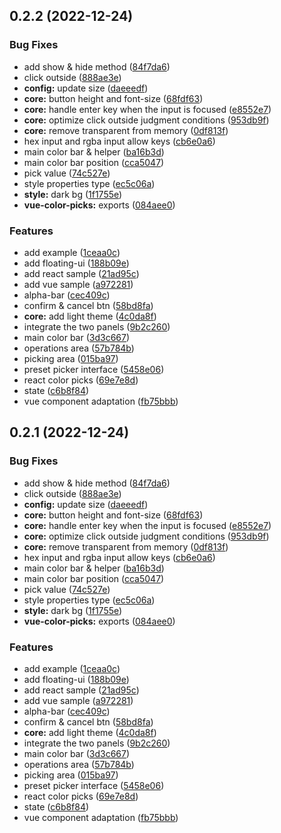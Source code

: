 

## 0.2.2 (2022-12-24)


### Bug Fixes

* add show & hide method ([84f7da6](https://github.com/humandetail/color-picks/commit/84f7da6445a7c79dcc9788ffa48911b6ffd656d4))
* click outside ([888ae3e](https://github.com/humandetail/color-picks/commit/888ae3ed51ee6e763a5b0280f57554c2fa801780))
* **config:** update size ([daeeedf](https://github.com/humandetail/color-picks/commit/daeeedf4aa8992cb30023b3ddc556bf6b2358e8a))
* **core:** button height and font-size ([68fdf63](https://github.com/humandetail/color-picks/commit/68fdf6385dbe536dff659118caff71738f123aa7))
* **core:** handle enter key when the input is focused ([e8552e7](https://github.com/humandetail/color-picks/commit/e8552e7fc8b28bcf8136f06dbbf8d895260ccc6b))
* **core:** optimize click outside judgment conditions ([953db9f](https://github.com/humandetail/color-picks/commit/953db9fd584baa98055b713dd0aff30abb1e035b))
* **core:** remove transparent from memory ([0df813f](https://github.com/humandetail/color-picks/commit/0df813f73cd1e38aa8b34be8134017d0a393e75e))
* hex input and rgba input allow keys ([cb6e0a6](https://github.com/humandetail/color-picks/commit/cb6e0a65c8ccb8c0c23b5a0ba3d494cf06a0ed3d))
* main color bar & helper ([ba16b3d](https://github.com/humandetail/color-picks/commit/ba16b3dfc77cd7a89612d2adf6c9bc6eea418dcc))
* main color bar position ([cca5047](https://github.com/humandetail/color-picks/commit/cca5047c572ca6aa4b926197bf4e03ef124b26b0))
* pick value ([74c527e](https://github.com/humandetail/color-picks/commit/74c527e17f74ae101a676440b260bafdc42da199))
* style properties type ([ec5c06a](https://github.com/humandetail/color-picks/commit/ec5c06ad7842384796db8c7893958f12d411a243))
* **style:** dark bg ([1f1755e](https://github.com/humandetail/color-picks/commit/1f1755ec9e76443eb148df7e33acdf4552a6ff01))
* **vue-color-picks:** exports ([084aee0](https://github.com/humandetail/color-picks/commit/084aee098f777996e956977d296e22f464db53fb))


### Features

* add example ([1ceaa0c](https://github.com/humandetail/color-picks/commit/1ceaa0c25e88687d92b585bd08f822c2b8452dc3))
* add floating-ui ([188b09e](https://github.com/humandetail/color-picks/commit/188b09e30106a5f74ea9749f67cf104da1af7eda))
* add react sample ([21ad95c](https://github.com/humandetail/color-picks/commit/21ad95ce86c8f2d1a50c8969eef09c89965fb62d))
* add vue sample ([a972281](https://github.com/humandetail/color-picks/commit/a97228159b0ce0735496010a64fe037f67442cb3))
* alpha-bar ([cec409c](https://github.com/humandetail/color-picks/commit/cec409cf46e7b58e4d7eb364b15b6bc8605f967d))
* confirm & cancel btn ([58bd8fa](https://github.com/humandetail/color-picks/commit/58bd8fad928c713f1fcf76ec569973e60e61f103))
* **core:** add light theme ([4c0da8f](https://github.com/humandetail/color-picks/commit/4c0da8f759841731d8e3fd21a97c8fa86460888b))
* integrate the two panels ([9b2c260](https://github.com/humandetail/color-picks/commit/9b2c260f473c0175f814b28b3ac35ee8ff96303c))
* main color bar ([3d3c667](https://github.com/humandetail/color-picks/commit/3d3c6672ed051b0c18dea7684f67a19688a1820b))
* operations area ([57b784b](https://github.com/humandetail/color-picks/commit/57b784b8d963e74e54dbf07f0f30c08e981c60e2))
* picking area ([015ba97](https://github.com/humandetail/color-picks/commit/015ba971f8eda61fe51db499bddc3ef19fc63c8e))
* preset picker interface ([5458e06](https://github.com/humandetail/color-picks/commit/5458e061209962ee257d0f67310204453756bf57))
* react color picks ([69e7e8d](https://github.com/humandetail/color-picks/commit/69e7e8d28db5106dfe186dfe3b7a21236be7801c))
* state ([c6b8f84](https://github.com/humandetail/color-picks/commit/c6b8f8435c8d390ecd17c93c7c72b39de8627a22))
* vue component adaptation ([fb75bbb](https://github.com/humandetail/color-picks/commit/fb75bbbf6824f8945c04e4dcca0817839403de08))

## 0.2.1 (2022-12-24)


### Bug Fixes

* add show & hide method ([84f7da6](https://github.com/humandetail/color-picks/commit/84f7da6445a7c79dcc9788ffa48911b6ffd656d4))
* click outside ([888ae3e](https://github.com/humandetail/color-picks/commit/888ae3ed51ee6e763a5b0280f57554c2fa801780))
* **config:** update size ([daeeedf](https://github.com/humandetail/color-picks/commit/daeeedf4aa8992cb30023b3ddc556bf6b2358e8a))
* **core:** button height and font-size ([68fdf63](https://github.com/humandetail/color-picks/commit/68fdf6385dbe536dff659118caff71738f123aa7))
* **core:** handle enter key when the input is focused ([e8552e7](https://github.com/humandetail/color-picks/commit/e8552e7fc8b28bcf8136f06dbbf8d895260ccc6b))
* **core:** optimize click outside judgment conditions ([953db9f](https://github.com/humandetail/color-picks/commit/953db9fd584baa98055b713dd0aff30abb1e035b))
* **core:** remove transparent from memory ([0df813f](https://github.com/humandetail/color-picks/commit/0df813f73cd1e38aa8b34be8134017d0a393e75e))
* hex input and rgba input allow keys ([cb6e0a6](https://github.com/humandetail/color-picks/commit/cb6e0a65c8ccb8c0c23b5a0ba3d494cf06a0ed3d))
* main color bar & helper ([ba16b3d](https://github.com/humandetail/color-picks/commit/ba16b3dfc77cd7a89612d2adf6c9bc6eea418dcc))
* main color bar position ([cca5047](https://github.com/humandetail/color-picks/commit/cca5047c572ca6aa4b926197bf4e03ef124b26b0))
* pick value ([74c527e](https://github.com/humandetail/color-picks/commit/74c527e17f74ae101a676440b260bafdc42da199))
* style properties type ([ec5c06a](https://github.com/humandetail/color-picks/commit/ec5c06ad7842384796db8c7893958f12d411a243))
* **style:** dark bg ([1f1755e](https://github.com/humandetail/color-picks/commit/1f1755ec9e76443eb148df7e33acdf4552a6ff01))
* **vue-color-picks:** exports ([084aee0](https://github.com/humandetail/color-picks/commit/084aee098f777996e956977d296e22f464db53fb))


### Features

* add example ([1ceaa0c](https://github.com/humandetail/color-picks/commit/1ceaa0c25e88687d92b585bd08f822c2b8452dc3))
* add floating-ui ([188b09e](https://github.com/humandetail/color-picks/commit/188b09e30106a5f74ea9749f67cf104da1af7eda))
* add react sample ([21ad95c](https://github.com/humandetail/color-picks/commit/21ad95ce86c8f2d1a50c8969eef09c89965fb62d))
* add vue sample ([a972281](https://github.com/humandetail/color-picks/commit/a97228159b0ce0735496010a64fe037f67442cb3))
* alpha-bar ([cec409c](https://github.com/humandetail/color-picks/commit/cec409cf46e7b58e4d7eb364b15b6bc8605f967d))
* confirm & cancel btn ([58bd8fa](https://github.com/humandetail/color-picks/commit/58bd8fad928c713f1fcf76ec569973e60e61f103))
* **core:** add light theme ([4c0da8f](https://github.com/humandetail/color-picks/commit/4c0da8f759841731d8e3fd21a97c8fa86460888b))
* integrate the two panels ([9b2c260](https://github.com/humandetail/color-picks/commit/9b2c260f473c0175f814b28b3ac35ee8ff96303c))
* main color bar ([3d3c667](https://github.com/humandetail/color-picks/commit/3d3c6672ed051b0c18dea7684f67a19688a1820b))
* operations area ([57b784b](https://github.com/humandetail/color-picks/commit/57b784b8d963e74e54dbf07f0f30c08e981c60e2))
* picking area ([015ba97](https://github.com/humandetail/color-picks/commit/015ba971f8eda61fe51db499bddc3ef19fc63c8e))
* preset picker interface ([5458e06](https://github.com/humandetail/color-picks/commit/5458e061209962ee257d0f67310204453756bf57))
* react color picks ([69e7e8d](https://github.com/humandetail/color-picks/commit/69e7e8d28db5106dfe186dfe3b7a21236be7801c))
* state ([c6b8f84](https://github.com/humandetail/color-picks/commit/c6b8f8435c8d390ecd17c93c7c72b39de8627a22))
* vue component adaptation ([fb75bbb](https://github.com/humandetail/color-picks/commit/fb75bbbf6824f8945c04e4dcca0817839403de08))